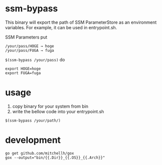 # ssm-bypass
This binary will export the path of SSM ParameterStore as an environment variables.
For example, it can be used in entrypoint.sh.

SSM Parameters put
```
/your/pass/HOGE → hoge
/your/pass/FUGA → fuga
```

`$(ssm-bypass /your/pass)` do
```
export HOGE=hoge
export FUGA=fuga
```

# usage
1. copy binary for your system from bin
2. write the bellow code into your entrypoint.sh
```
$(ssm-bypass /your/path/)
```

# development
```
go get github.com/mitchellh/gox
gox --output="bin/{{.Dir}}_{{.OS}}_{{.Arch}}"
```
